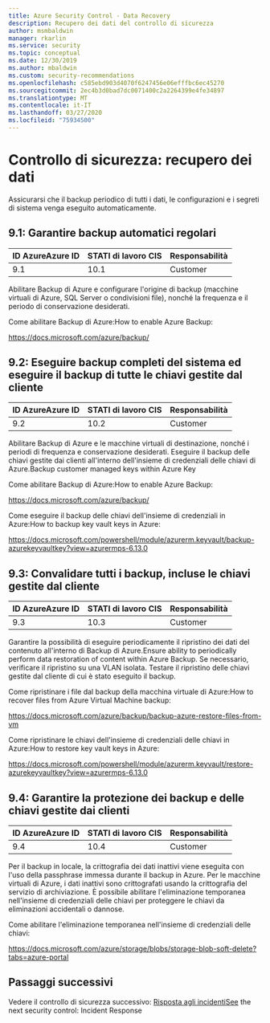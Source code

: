 ```yaml
---
title: Azure Security Control - Data Recovery
description: Recupero dei dati del controllo di sicurezza
author: msmbaldwin
manager: rkarlin
ms.service: security
ms.topic: conceptual
ms.date: 12/30/2019
ms.author: mbaldwin
ms.custom: security-recommendations
ms.openlocfilehash: c585ebd903d4070f6247456e06efffbc6ec45270
ms.sourcegitcommit: 2ec4b3d0bad7dc0071400c2a2264399e4fe34897
ms.translationtype: MT
ms.contentlocale: it-IT
ms.lasthandoff: 03/27/2020
ms.locfileid: "75934500"
---
```

# <a name="security-control-data-recovery"></a>Controllo di sicurezza: recupero dei dati

Assicurarsi che il backup periodico di tutti i dati, le configurazioni e i segreti di sistema venga eseguito automaticamente.

## <a name="91-ensure-regular-automated-back-ups"></a>9.1: Garantire backup automatici regolari

| ID AzureAzure ID | STATI di lavoro CIS | Responsabilità |
|--|--|--|
| 9.1 | 10.1 | Customer |

Abilitare Backup di Azure e configurare l'origine di backup (macchine virtuali di Azure, SQL Server o condivisioni file), nonché la frequenza e il periodo di conservazione desiderati.

Come abilitare Backup di Azure:How to enable Azure Backup:

https://docs.microsoft.com/azure/backup/

## <a name="92-perform-complete-system-backups-and-backup-any-customer-managed-keys"></a>9.2: Eseguire backup completi del sistema ed eseguire il backup di tutte le chiavi gestite dal cliente

| ID AzureAzure ID | STATI di lavoro CIS | Responsabilità |
|--|--|--|
| 9.2 | 10.2 | Customer |

Abilitare Backup di Azure e le macchine virtuali di destinazione, nonché i periodi di frequenza e conservazione desiderati. Eseguire il backup delle chiavi gestite dai clienti all'interno dell'insieme di credenziali delle chiavi di Azure.Backup customer managed keys within Azure Key

Come abilitare Backup di Azure:How to enable Azure Backup:

https://docs.microsoft.com/azure/backup/

Come eseguire il backup delle chiavi dell'insieme di credenziali in Azure:How to backup key vault keys in Azure:

https://docs.microsoft.com/powershell/module/azurerm.keyvault/backup-azurekeyvaultkey?view=azurermps-6.13.0

## <a name="93-validate-all-backups-including-customer-managed-keys"></a>9.3: Convalidare tutti i backup, incluse le chiavi gestite dal cliente

| ID AzureAzure ID | STATI di lavoro CIS | Responsabilità |
|--|--|--|
| 9.3 | 10.3 | Customer |

Garantire la possibilità di eseguire periodicamente il ripristino dei dati del contenuto all'interno di Backup di Azure.Ensure ability to periodically perform data restoration of content within Azure Backup. Se necessario, verificare il ripristino su una VLAN isolata. Testare il ripristino delle chiavi gestite dal cliente di cui è stato eseguito il backup.

Come ripristinare i file dal backup della macchina virtuale di Azure:How to recover files from Azure Virtual Machine backup:

https://docs.microsoft.com/azure/backup/backup-azure-restore-files-from-vm

Come ripristinare le chiavi dell'insieme di credenziali delle chiavi in Azure:How to restore key vault keys in Azure:

https://docs.microsoft.com/powershell/module/azurerm.keyvault/restore-azurekeyvaultkey?view=azurermps-6.13.0

## <a name="94-ensure-protection-of-backups-and-customer-managed-keys"></a>9.4: Garantire la protezione dei backup e delle chiavi gestite dai clienti

| ID AzureAzure ID | STATI di lavoro CIS | Responsabilità |
|--|--|--|
| 9.4 | 10.4 | Customer |

Per il backup in locale, la crittografia dei dati inattivi viene eseguita con l'uso della passphrase immessa durante il backup in Azure. Per le macchine virtuali di Azure, i dati inattivi sono crittografati usando la crittografia del servizio di archiviazione. È possibile abilitare l'eliminazione temporanea nell'insieme di credenziali delle chiavi per proteggere le chiavi da eliminazioni accidentali o dannose.

Come abilitare l'eliminazione temporanea nell'insieme di credenziali delle chiavi:

https://docs.microsoft.com/azure/storage/blobs/storage-blob-soft-delete?tabs=azure-portal

## <a name="next-steps"></a>Passaggi successivi

Vedere il controllo di sicurezza successivo: [Risposta agli incidentiSee](security-control-incident-response.md) the next security control: Incident Response
